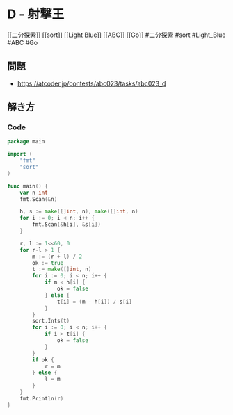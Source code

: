 # D - 射撃王
[[二分探索]] [[sort]] [[Light Blue]] [[ABC]] [[Go]]
#二分探索 #sort #Light_Blue #ABC #Go 

## 問題
- https://atcoder.jp/contests/abc023/tasks/abc023_d

## 解き方
### Code
```go
package main

import (
	"fmt"
	"sort"
)

func main() {
	var n int
	fmt.Scan(&n)

	h, s := make([]int, n), make([]int, n)
	for i := 0; i < n; i++ {
		fmt.Scan(&h[i], &s[i])
	}

	r, l := 1<<60, 0
	for r-l > 1 {
		m := (r + l) / 2
		ok := true
		t := make([]int, n)
		for i := 0; i < n; i++ {
			if m < h[i] {
				ok = false
			} else {
				t[i] = (m - h[i]) / s[i]
			}
		}
		sort.Ints(t)
		for i := 0; i < n; i++ {
			if i > t[i] {
				ok = false
			}
		}
		if ok {
			r = m
		} else {
			l = m
		}
	}
	fmt.Println(r)
}
```